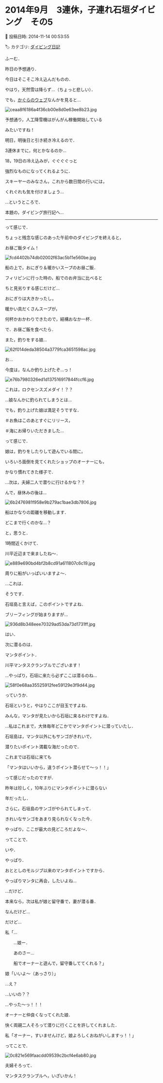 # 2014年9月　3連休，子連れ石垣ダイビング　その5

📅 投稿日時: 2014-11-14 00:53:55

🏷️ カテゴリ: [ダイビング日記](ce3a7a8d424d112fce83ee85c81a0e344.md)

ふーむ．





昨日の予想通り．


今日はそこそこ冷え込んだものの．


やはり，天然雪は降らず…（ちょっと悲しい）．





でも，[かぐらのウェブ](http://blog.princehotels.co.jp/ski/kagura/031457.php)なんかを見ると…




![ceaa8f6186a4f36cb00e8d0e63ee8b23.jpg](images/ceaa8f6186a4f36cb00e8d0e63ee8b23.jpg)




予想通り，人工降雪機はがんがん稼働開始している


みたいですね！


明日，明後日と引き続き冷えるので．


3連休までに，何とかなるのか…





18，19日の冷え込みが，ぐぐぐぐっと


強烈なものになってくれるように．


スキーヤーのみなさん，これから数日間の行いには，


くれぐれも気を付けましょう…





…というところで．


本題の，ダイビング旅行記へ…


---





って感じで．


ちょっと残念な感じのあった午前中のダイビングを終えると，


お昼ご飯タイム！




![fcd4402b74db02002f63ac5b11e560be.jpg](images/fcd4402b74db02002f63ac5b11e560be.jpg)




船の上で，おにぎり＆暖かいスープのお昼ご飯．


フィリピンに行った時の，船でのお弁当に比べると


ちと見劣りする感じだけど…


おにぎりは大きかったし，


暖かい具だくさんスープが，


何杯かおかわりできたので，結構おなか一杯．





で．お昼ご飯を食べたら．


また，釣りをする娘…




![62f014deda38504a3779fca3651598ac.jpg](images/62f014deda38504a3779fca3651598ac.jpg)




お…


今度は，なんか釣り上げたぞ…っ！




![e76b7980326ed1d137516917844fccf6.jpg](images/e76b7980326ed1d137516917844fccf6.jpg)




これは，ロクセンスズメダイ！？？


…娘なんかに釣られてしまうとは…


でも，釣り上げた娘は満足そうですな．


＃お魚はこのあとすぐにリリース，


＃海にお帰りいただきました…





って感じで．


娘は，釣りをしたりして遊んでいる間に，


いろいろ面倒を見てくれたショップのオーナーにも，


かなり慣れてきた様子で．


…次は，夫婦二人で潜りに行けるかな？？





んで，昼休みの後は…




![6b2476981f958e9b279ac1bae3db7806.jpg](images/6b2476981f958e9b279ac1bae3db7806.jpg)




船はかなりの距離を移動します．





どこまで行くのかな…？


と，思うと．





1時間近くかけて．


川平近辺まで来ましたね～．




![e889e690bd4bf2b8cd91a611807c6c19.jpg](images/e889e690bd4bf2b8cd91a611807c6c19.jpg)




周りに船がいっぱいいますよ～．


…これは．


そうです．


石垣島と言えば，このポイントですよね．





ブリーフィングが始まりますが…




![936d8b348eee70329ad53da73d1731ff.jpg](images/936d8b348eee70329ad53da73d1731ff.jpg)




はい．


次に潜るのは．


マンタポイント．


川平マンタスクランブルでございます！


…やっぱり，石垣に来たら必ずここは潜るのね…




![58f0e68aa35525912fee59129e3f9d44.jpg](images/58f0e68aa35525912fee59129e3f9d44.jpg)




っていうか．


石垣というと，やはりここが目玉ですよね．


みんな，マンタが見たいから石垣に来るわけですよね．





…私はこれまで，大体毎年どこかでマンタポイントに潜っていたし．


石垣島は，マンタ以外にもサンゴがきれいで，


潜りたいポイント満載な海だったので．


これまでは石垣に来ても


「マンタはいいから，違うポイント潜らせて～っ！！」


って感じだったのですが．





昨年は珍しく，10年ぶりにマンタポイントに潜らない


年だったし．


さらに，石垣島のサンゴがやられてしまって．


きれいなサンゴをあまり見られなくなった今．


やっぱり，ここが最大の見どころだよな～．





ってことで．


いや．


やっぱり．


おととしのモルジブ以来のマンタポイントですから．


やっぱりマンタに再会，したいよね…





…だけど．


本来なら，次は私が娘と留守番で，妻が潜る番．


なんだけど…


だけど…





私「…


　　…娘ー．


　　あのさー…


　　船でオーナーと遊んで，留守番しててくれる？」





娘「いいよ～（あっさり）」





…え？


…いいの？？


…やった～っ！！！


オーナーと仲良くなってくれた娘．


快く両親二人そろって潜りに行くことを許してくれました．





私「オーナー，すいませんけど，娘よろしくおねがいしますっ！！」





ってことで．




![0c821e569faacdd09539c2bcf4e6ab80.jpg](images/0c821e569faacdd09539c2bcf4e6ab80.jpg)




夫婦そろって．


マンタスクランブルへ，いざいかん！
